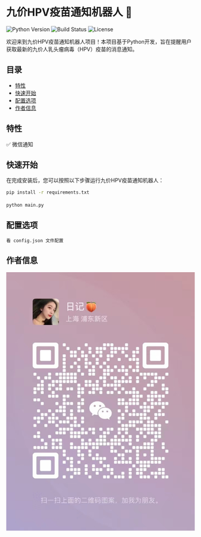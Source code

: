# 九价HPV疫苗通知机器人 💉
![Python Version](https://img.shields.io/badge/python-3.10-blue)
![Build Status](https://img.shields.io/badge/build-passing-brightgreen)
![License](https://img.shields.io/badge/license-MIT-blue)

欢迎来到九价HPV疫苗通知机器人项目！本项目基于Python开发，旨在提醒用户获取最新的九价人乳头瘤病毒（HPV）疫苗的消息通知。

## 目录

- [特性](#特性)
- [快速开始](#快速开始)
- [配置选项](#配置选项)
- [作者信息](#作者信息)

## 特性
✅ 微信通知

## 快速开始

在完成安装后，您可以按照以下步骤运行九价HPV疫苗通知机器人：

```bash
pip install -r requirements.txt

python main.py
```

## 配置选项
```
看 config.json 文件配置
```

## 作者信息
![img.png](img.png)

